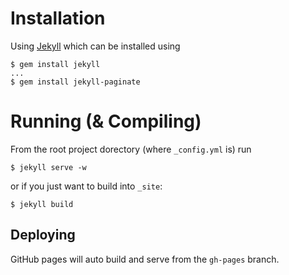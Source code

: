 
Installation
============

Using [Jekyll](https://jekyllrb.com/) which can be installed using

    $ gem install jekyll
    ...
    $ gem install jekyll-paginate


Running (& Compiling)
=====================

From the root project dorectory (where `_config.yml` is) run

    $ jekyll serve -w

or if you just want to build into `_site`:

    $ jekyll build


Deploying
---------

GitHub pages will auto build and serve from the `gh-pages` branch.

